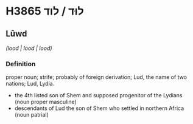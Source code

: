 # H3865 לוּד / לוד

## Lûwd

_(lood | lood | lood)_

### Definition

proper noun; strife; probably of foreign derivation; Lud, the name of two nations; Lud, Lydia.

- the 4th listed son of Shem and supposed progenitor of the Lydians (noun proper masculine)
- descendants of Lud the son of Shem who settled in northern Africa (noun patrial)
